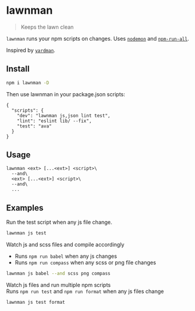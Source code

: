 # lawnman

> Keeps the lawn clean

`lawnman` runs your npm scripts on changes.
Uses [`nodemon`][nodemon] and [`npm-run-all`][npm-run-all].

Inspired by [`yardman`][yardman].

## Install

```sh
npm i lawnman -D
```

Then use lawnman in your package.json scripts:

```
{
  "scripts": {
    "dev": "lawnman js,json lint test",
    "lint": "eslint lib/ --fix",
    "test": "ava"
  }
}
```

## Usage

```
lawnman <ext> [...<ext>] <script>\
  --and\
  <ext> [...<ext>] <script>\
  --and\
  ...
```

## Examples

Run the test script when any js file change.
```sh
lawnman js test
```

Watch js and scss files and compile accordingly
- Runs `npm run babel` when any js changes
- Runs `npm run compass` when any scss or png file changes

```sh
lawnman js babel --and scss png compass
```

Watch js files and run multiple npm scripts  
Runs `npm run test` and `npm run format` when any js files change
```sh
lawnman js test format
```


[nodemon]: http://npm.im/nodemon
[npm-run-all]: http://npm.im/npm-run-all
[yardman]: http://npm.im/yardman
